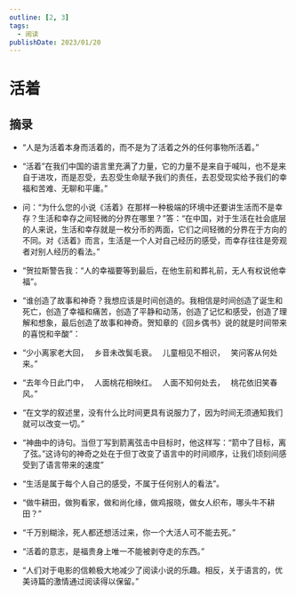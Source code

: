 ```yaml
---
outline: [2, 3]
tags: 
  - 阅读
publishDate: 2023/01/20
---
```


# 活着

## 摘录

- “人是为活着本身而活着的，而不是为了活着之外的任何事物所活着。”

- “活着”在我们中国的语言里充满了力量，它的力量不是来自于喊叫，也不是来自于进攻，而是忍受，去忍受生命赋予我们的责任，去忍受现实给予我们的幸福和苦难、无聊和平庸。”

- 问：“为什么您的小说《活着》在那样一种极端的环境中还要讲生活而不是幸存？生活和幸存之间轻微的分界在哪里？”答：“在中国，对于生活在社会底层的人来说，生活和幸存就是一枚分币的两面，它们之间轻微的分界在于方向的不同。对《活着》而言，生活是一个人对自己经历的感受，而幸存往往是旁观者对别人经历的看法。”

- “贺拉斯警告我：“人的幸福要等到最后，在他生前和葬礼前，无人有权说他幸福”。

- “谁创造了故事和神奇？我想应该是时间创造的。我相信是时间创造了诞生和死亡，创造了幸福和痛苦，创造了平静和动荡，创造了记忆和感受，创造了理解和想象，最后创造了故事和神奇。贺知章的《回乡偶书》说的就是时间带来的喜悦和辛酸”：

- “少小离家老大回，　
  乡音未改鬓毛衰。　
  儿童相见不相识，　
  笑问客从何处来。”

- “去年今日此门中，　
  人面桃花相映红。　
  人面不知何处去，　
  桃花依旧笑春风。”

- “在文学的叙述里，没有什么比时间更具有说服力了，因为时间无须通知我们就可以改变一切。”

- “神曲中的诗句。当但丁写到箭离弦击中目标时，他这样写：“箭中了目标，离了弦。”这诗句的神奇之处在于但丁改变了语言中的时间顺序，让我们顷刻间感受到了语言带来的速度”

- “生活是属于每个人自己的感受，不属于任何别人的看法”。

- “做牛耕田，做狗看家，做和尚化缘，做鸡报晓，做女人织布，哪头牛不耕田？”

- “千万别糊涂，死人都还想活过来，你一个大活人可不能去死。”

- “活着的意志，是福贵身上唯一不能被剥夺走的东西。”

- “人们对于电影的信赖极大地减少了阅读小说的乐趣。相反，关于语言的，优美诗篇的激情通过阅读得以保留。”

